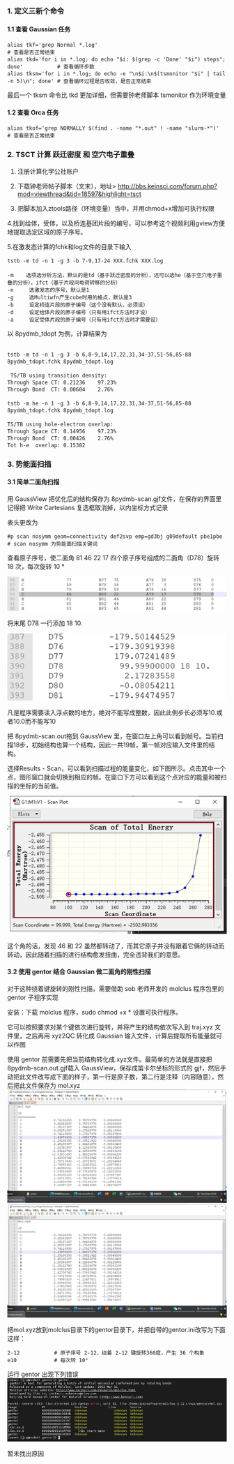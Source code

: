 ### 1. 定义三新个命令

#### 1.1 查看 Gaussian 任务
```
alias tkf='grep Normal *.log'                                                          # 查看是否正常结束
alias tkd='for i in *.log; do echo "$i: $(grep -c 'Done' "$i") steps"; done'           # 查看循环步数
alias tksm='for i in *.log; do echo -e "\n$i:\n$(tsmonitor "$i" | tail -n 5)\n"; done' # 查看循环过程是否收敛，是否正常结束
```
最后一个 tksm 命令比 tkd 更加详细，但需要钟老师脚本 tsmonitor 作为环境变量


#### 1.2 查看 Orca 任务

```
alias tkof='grep NORMALLY $(find . -name "*.out" ! -name "slurm-*")'      # 查看是否正常结束
```

### 2. TSCT 计算 跃迁密度 和 空穴电子重叠

1. 注册计算化学公社账户

2. 下载钟老师帖子脚本（文末），地址> http://bbs.keinsci.com/forum.php?mod=viewthread&tid=18597&highlight=tsct

3. 把脚本加入ztools路径（环境变量）当中，并用chmod+x增加可执行权限

4.找到给体，受体，以及桥连基团片段的编号，可以参考这个视频利用gview方便地提取选定区域的原子序号。

5.在激发态计算的fchk和log文件的目录下输入


```
tstb -m td -n 1 -g 3 -b 7-9,17-24 XXX.fchk XXX.log

-m    选项选分析方法，默认的是td（基于跃迁密度的分析），还可以选he（基于空穴电子重叠的分析），ifct（基于片段间电荷转移的分析）
-n     选激发态的序号，默认是1
-g     选Multiwfn产生cube时用的格点，默认是3
-b     设定桥连片段的原子编号（这个没有默认，必须设）
-d     设定给体片段的原子编号（只有用ifct方法时才设）
-a     设定受体片段的原子编号（只有用ifct方法时才需要设）
```
以 8pydmb_tdopt 为例，计算结果为
```

tstb -m td -n 1 -g 3 -b 6,8-9,14,17,22,31,34-37,51-56,85-88  8pydmb_tdopt.fchk 8pydmb_tdopt.log

 TS/TB using transition density:
Through Space CT: 0.21236    97.23%
Through Bond  CT: 0.00604    2.76%

tstb -m he -n 1 -g 3 -b 6,8-9,14,17,22,31,34-37,51-56,85-88  8pydmb_tdopt.fchk 8pydmb_tdopt.log

TS/TB using hole-electron overlap:
Through Space CT: 0.14956    97.23%
Through Bond  CT: 0.00426    2.76%
Tot h-e  overlap: 0.15382

```

### 3. 势能面扫描

#### 3.1 简单二面角扫描

用 GaussView 把优化后的结构保存为 8pydmb-scan.gjf文件，在保存的界面里记得把 Write Cartesians 复选框取消掉，以内坐标方式记录

表头更改为

```
#p scan nosymm geom=connectivity def2svp emp=gd3bj g09default pbe1pbe        # scan nosymm 为势能面扫描关键词
```
查看原子序号，使二面角 81 46 22 17 四个原子序号组成的二面角（D78）旋转 18 次，每次旋转 10 °

![输入图片说明](img/%E5%BE%AE%E4%BF%A1%E6%88%AA%E5%9B%BE_2024052321372354.png)

将末尾 D78 一行添加 18 10. 

![输入图片说明](img/%E5%BE%AE%E4%BF%A1%E6%88%AA%E5%9B%BE_202213943.png)

凡是程序需要读入浮点数的地方，绝对不能写成整数，因此此例步长必须写10.或者10.0而不能写10

把 8pydmb-scan.out拖到 GaussView 里，在窗口左上角可以看到帧号。当前扫描18步，初始结构也算一个结构，因此一共19帧，第一帧对应输入文件里的结构。

选择Results - Scan，可以看到扫描过程的能量变化，如下图所示。点击其中一个点，图形窗口就会切换到相应的帧。在窗口下方可以看到这个点对应的能量和被扫描的坐标的当前值。

![输入图片说明](img/%E5%BE%AE%E4%BF%A1%E6%88%AA%E5%9B%BE_4205.png)

这个角的话，发现 46 和 22 虽然都转动了，而其它原子并没有跟着它俩的转动而转动，因此随着扫描的进行结构愈发扭曲，完全违背我们的意愿。

#### 3.2 使用 gentor 结合 Gaussian 做二面角的刚性扫描

对于这种绕着键旋转的刚性扫描，需要借助 sob 老师开发的 molclus 程序包里的 gentor 子程序实现

安装：下载 molclus 程序，sudo chmod +x * 设置可执行程序。 

它可以按照要求对某个键依次进行旋转，并将产生的结构依次写入到 traj.xyz 文件里，之后再用 xyz2QC 转化成 Gaussian 输入文件，计算后提取所有能量就可以作图

使用 gentor 前需要先把当前结构转化成.xyz文件。最简单的方法就是直接把 8pydmb-scan.out.gjf载入 GaussView，保存成笛卡尔坐标的形式的 gjf，然后手动把此文件改写成下面的样子，第一行是原子数，第二行是注释（内容随意），然后把此文件保存为 mol.xyz
![输入图片说明](img/3211244.png)
![输入图片说明](img/3211244.png)

把mol.xyz放到molclus目录下的gentor目录下，并把自带的gentor.ini改写为下面这样：
```
2-12           # 原子序号 2-12，绕着 2-12 键旋转360度，产生 36 个构象
e10            # 每次转 10°
```
运行 gentor 出现下列错误
![输入图片说明](img/4321.png)

暂未找出原因